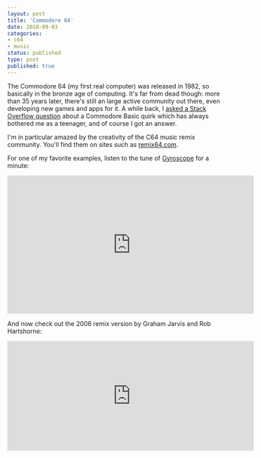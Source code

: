 ```yaml
---
layout: post
title: 'Commodore 64'
date: 2018-09-03 
categories:
- c64
- music
status: published
type: post
published: true	
---
```


The Commodore 64 (my first real computer) was released in 1982, so basically in the bronze age of computing. It's far from dead though: more than 35 years later, there's still an large active community out there, even developing new games and apps for it. A while back, I [asked a Stack Overflow question](https://stackoverflow.com/questions/22284128) about a Commodore Basic quirk which has always bothered me as a teenager, and of course I got an answer. 

<!-- more -->

I'm in particular amazed by the creativity of the C64 music remix community. You'll find them on sites such as [remix64.com](http://www.remix64.com).

For one of my favorite examples, listen to the tune of [Gyroscope](https://en.wikipedia.org/wiki/Gyroscope_(video_game)) for a minute:

<iframe width="560" height="315" src="https://www.youtube.com/embed/egFy58Yr1gM?start=30" frameborder="0" allow="autoplay; encrypted-media" allowfullscreen></iframe>

And now check out the 2006 remix version by Graham Jarvis and Rob Hartshorne:

<iframe width="560" height="250" src="http://remix.kwed.org/files/RKOfiles/Chronblom%20-%20Gyroscope%20-%20Unzalicious%20version.mp3" frameborder="0" allow="encrypted-media" allowfullscreen></iframe>











